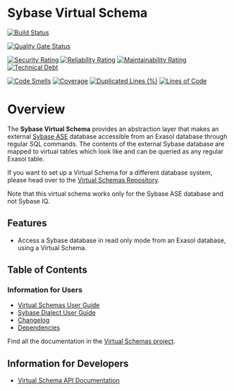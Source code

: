 # Sybase Virtual Schema

[![Build Status](https://github.com/exasol/sybase-virtual-schema/actions/workflows/ci-build.yml/badge.svg)](https://github.com/exasol/sybase-virtual-schema/actions/workflows/ci-build.yml)

[![Quality Gate Status](https://sonarcloud.io/api/project_badges/measure?project=com.exasol%3Asybase-virtual-schema&metric=alert_status)](https://sonarcloud.io/dashboard?id=com.exasol%3Asybase-virtual-schema)

[![Security Rating](https://sonarcloud.io/api/project_badges/measure?project=com.exasol%3Asybase-virtual-schema&metric=security_rating)](https://sonarcloud.io/dashboard?id=com.exasol%3Asybase-virtual-schema)
[![Reliability Rating](https://sonarcloud.io/api/project_badges/measure?project=com.exasol%3Asybase-virtual-schema&metric=reliability_rating)](https://sonarcloud.io/dashboard?id=com.exasol%3Asybase-virtual-schema)
[![Maintainability Rating](https://sonarcloud.io/api/project_badges/measure?project=com.exasol%3Asybase-virtual-schema&metric=sqale_rating)](https://sonarcloud.io/dashboard?id=com.exasol%3Asybase-virtual-schema)
[![Technical Debt](https://sonarcloud.io/api/project_badges/measure?project=com.exasol%3Asybase-virtual-schema&metric=sqale_index)](https://sonarcloud.io/dashboard?id=com.exasol%3Asybase-virtual-schema)

[![Code Smells](https://sonarcloud.io/api/project_badges/measure?project=com.exasol%3Asybase-virtual-schema&metric=code_smells)](https://sonarcloud.io/dashboard?id=com.exasol%3Asybase-virtual-schema)
[![Coverage](https://sonarcloud.io/api/project_badges/measure?project=com.exasol%3Asybase-virtual-schema&metric=coverage)](https://sonarcloud.io/dashboard?id=com.exasol%3Asybase-virtual-schema)
[![Duplicated Lines (%)](https://sonarcloud.io/api/project_badges/measure?project=com.exasol%3Asybase-virtual-schema&metric=duplicated_lines_density)](https://sonarcloud.io/dashboard?id=com.exasol%3Asybase-virtual-schema)
[![Lines of Code](https://sonarcloud.io/api/project_badges/measure?project=com.exasol%3Asybase-virtual-schema&metric=ncloc)](https://sonarcloud.io/dashboard?id=com.exasol%3Asybase-virtual-schema)

# Overview

The **Sybase Virtual Schema** provides an abstraction layer that makes an external [Sybase ASE](https://www.sap.com/products/sybase-ase.html) database accessible from an Exasol database through regular SQL commands. The contents of the external Sybase database are mapped to virtual tables which look like and can be queried as any regular Exasol table.

If you want to set up a Virtual Schema for a different database system, please head over to the [Virtual Schemas Repository][virtual-schemas].

Note that this virtual schema works only for the Sybase ASE database and not Sybase IQ.

## Features

* Access a Sybase database in read only mode from an Exasol database, using a Virtual Schema.

## Table of Contents

### Information for Users

* [Virtual Schemas User Guide][virtual-schemas-user-guide]
* [Sybase Dialect User Guide][sybase-user-guide]
* [Changelog](doc/changes/changelog.md)
* [Dependencies](dependencies.md)

Find all the documentation in the [Virtual Schemas project][vs-doc].

## Information for Developers 

* [Virtual Schema API Documentation][vs-api]


[virtual-schemas-user-guide]: https://docs.exasol.com/database_concepts/virtual_schemas.htm
[sybase-user-guide]: doc/user_guide/sybase_user_guide.md
[virtual-schemas]: https://github.com/exasol/virtual-schemas
[vs-api]: https://github.com/exasol/virtual-schema-common-java/blob/master/doc/development/api/virtual_schema_api.md
[vs-doc]: https://github.com/exasol/virtual-schemas/tree/master/doc
